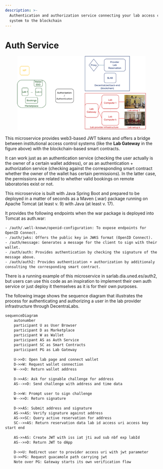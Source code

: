 ```yaml
---
description: >-
  Authentication and authorization service connecting your lab access control
  system to the blockchain
---
```


# Auth Service

<figure><img src=".gitbook/assets/image (1).png" alt=""><figcaption></figcaption></figure>

This microservice provides web3-based JWT tokens and offers a bridge between institutional access control systems (like the **Lab Gateway** in the figure above) with the blockchain-based smart contracts.

It can work just as an authentication service (checking the user actually is the owner of a certain wallet address), or as an authentication + authorization service (checking against the corresponding smart contract whether the owner of the wallet has certain permissions). In the latter case, the permissions are related to whether valid bookings on remote laboratories exist or not.

This microservice is built with Java Spring Boot and prepared to be deployed in a matter of seconds as a Maven (.war) package running on Apache Tomcat (at least v. 9) with Java (at least v. 17).

It provides the following endpoints when the war package is deployed into Tomcat as auth.war:

```
- /auth/.well-known/openid-configuration: To expose endpoints for OpenID Connect.
- /auth/jwks: Offers the public key in JWKS format (OpenID Connect).
- /auth/message: Generates a message for the client to sign with their wallet.
- /auth/auth: Provides authentication by checking the signature of the message above.
- /auth/auth2: Provides authentication + authorization by additionaly consulting the corresponding smart contract.
```

There is a running example of this microservice in sarlab.dia.uned.es/auth2, but users can use this code as an inspiration to implement their own auth service or just deploy it themselves as it is for their own purposes.

The following image shows the sequence diagram that illustrates the process for authenticating and authorizing a user in the lab provider infrastructure through DecentraLabs.

```mermaid
sequenceDiagram
    autonumber
    participant U as User Browser
    participant D as Marketplace
    participant W as Wallet
    participant AS as Auth Service
    participant SC as Smart Contracts
    participant PG as Lab Gateway

    U->>D: Open lab page and connect wallet
    D->>W: Request wallet connection
    W-->>D: Return wallet address

    D->>AS: Ask for signable challenge for address
    AS-->>D: Send challenge with address and time data

    D->>W: Prompt user to sign challenge
    W-->>D: Return signature

    D->>AS: Submit address and signature
    AS->>AS: Verify signature against address
    AS->>SC: Query active reservation for address
    SC-->>AS: Return reservation data lab id access uri access key start end

    AS->>AS: Create JWT with iss iat jti aud sub nbf exp labId
    AS-->>D: Return JWT to dApp

    D->>U: Redirect user to provider access uri with jwt parameter
    U->>PG: Request guacamole path carrying jwt
    Note over PG: Gateway starts its own verification flow
```

